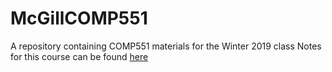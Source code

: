 # McGillCOMP551
A repository containing COMP551 materials for the Winter 2019 class
Notes for this course can be found [here](https://edu.dragotto.net/res/PhD/MachineLearning.pdf)
